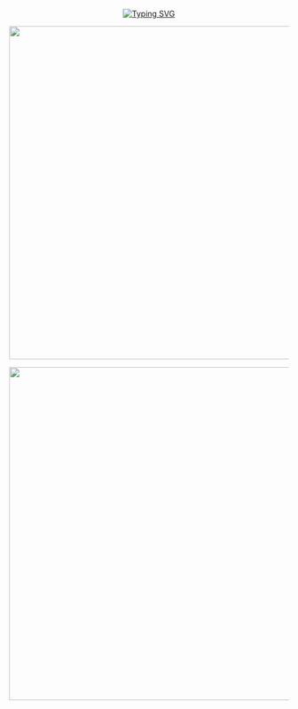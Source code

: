 <p align="center"> 
  <a href="https://git.io/typing-svg"><img src="https://readme-typing-svg.demolab.com?font=Fira+Code&size=25&pause=1000&width=435&lines=Hello+Welcome+to+yolosonder" alt="Typing SVG" /></a>
</p>

<p align="center"> 
  <img src="https://github-readme-stats-sand-three-38.vercel.app/api?username=yolosonder&show_icons=true&theme=cobalt&hide_border=true&include_all_commits=true&count_private=true" width="600"/>
</p>
<!--
<p align="center"> 
  <img src="https://github-profile-trophy.vercel.app/?username=yolosonder&rank=SECRET,SSS,SS,S,AAA,AA,A,B&theme=dracula&column=-1&no-frame=true" width="600"/>
</p>
-->

<p align="center"> 
  <img src="https://github-readme-activity-graph-chi.vercel.app/graph?username=yolosonder&theme=tokyo-night" width="600"/>
</p>
